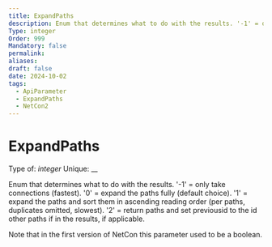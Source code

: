 ```yaml
---
title: ExpandPaths
description: Enum that determines what to do with the results. '-1' = only take connections (fastest). '0' = expand the paths fully (default choice). '1' = expand the paths and sort them in ascending reading order (per paths, duplicates omitted, slowest). '2' = return paths and set previousid to the id other paths if in the results, if applicable.
Type: integer
Order: 999
Mandatory: false
permalink: 
aliases: 
draft: false
date: 2024-10-02
tags:
  - ApiParameter
  - ExpandPaths
  - NetCon2
---
```

# ExpandPaths

Type of: _integer_
Unique: __

Enum that determines what to do with the results. '-1' = only take connections (fastest). '0' = expand the paths fully (default choice). '1' = expand the paths and sort them in ascending reading order (per paths, duplicates omitted, slowest). '2' = return paths and set previousid to the id other paths if in the results, if applicable.

Note that in the first version of NetCon this parameter used to be a boolean.
